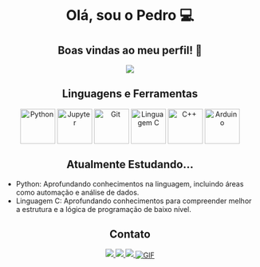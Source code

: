 
<!DOCTYPE html>
<html>
<body>
  <div align="center">
    <h1>Olá, sou o Pedro 💻</h1>
    <h2>Boas vindas ao meu perfil! 💙</h2>
    <a href="https://github.com/Pedro-Henrique300/convoychat">
      <img src="https://github-readme-stats.vercel.app/api/top-langs/?username=Pedro-Henrique300&layout=compact&theme=dark&locale=pt-br&https://github.com/Pedro-Henrique300/github-readme-stats"/>
    </a>
    <h2>Linguagens e Ferramentas</h2>
    <div style="display: inline-block">
      <img align="center" alt="Python" height="70" width="70" src="https://cdn.jsdelivr.net/gh/devicons/devicon/icons/python/python-original-wordmark.svg" />
      <img align="center" alt="Jupyter" height="70" width="70" src="https://cdn.jsdelivr.net/gh/devicons/devicon/icons/jupyter/jupyter-original-wordmark.svg" />
      <img align="center" alt="Git" height="70" width="70" src="https://cdn.jsdelivr.net/gh/devicons/devicon/icons/git/git-original-wordmark.svg"/>
      <img align="center" alt="Linguagem C" height="70" width="70" src="https://cdn.jsdelivr.net/gh/devicons/devicon/icons/c/c-original.svg"/>
      <img align="center" alt="C++" height="70" width="70" src="https://cdn.jsdelivr.net/gh/devicons/devicon/icons/cplusplus/cplusplus-original.svg"/>
      <img align="center" alt="Arduino" height="70" width="70" src="https://cdn.jsdelivr.net/gh/devicons/devicon/icons/arduino/arduino-original-wordmark.svg"/>
    <br>
   <h2>Atualmente Estudando...</h2>
<div align="left"">
  <ul>
    <li>Python: Aprofundando conhecimentos na linguagem, incluindo áreas como automação e análise de dados.</li>
    <li>Linguagem C: Aprofundando conhecimentos para compreender melhor a estrutura e a lógica de programação de baixo nível.</li>
  </ul>
</div>
    <h2>Contato</h2>
    <a href="mailto:pedrohenriquecamargo2019@gmail.com">
      <img src="https://img.shields.io/badge/Gmail-D14836?style=for-the-badge&logo=gmail&logoColor=white" />
    </a>
    <a href="https://www.linkedin.com/in/pedro-henrique180405">
      <img src="https://img.shields.io/badge/LinkedIn-0077B5?style=for-the-badge&logo=linkedin&logoColor=white" />
    </a>
    <a href="https://api.whatsapp.com/send?phone=5515991440275&text=Ol%C3%A1,%20eu%20estava%20vendo%20seu%20perfil%20do%20GitHub...">
      <img src="https://img.shields.io/badge/WhatsApp-25D366?style=for-the-badge&logo=whatsapp&logoColor=white" />
     <div style="display: inline-block">
      <img align="center" alt="GIF"
        src="https://media0.giphy.com/media/v1.Y2lkPTc5MGI3NjExcXlmang5dWMwMDBrbzFjdmJhdTByOWQxNXI2a3p6cGk2NW40NXNuYiZlcD12MV9pbnRlcm5hbF9naWZfYnlfaWQmY3Q9Zw/IcJ6n6VJNjRNS/giphy.gif"/>
    </a>
  </div>
</body>
</html>





<!--
<center>Olá, sou o Pedro 💻🔥</center>

                                                               
###                                                           Seja muito Bem Vindo(a) ao meu perfil! 💙

<div align="center">
  <a href="https://github.com/Pedro-Henrique300/github-readme-stats">
    <img align="center" src="https://github-readme-stats.vercel.app/api?username=Pedro-Henrique300&show_icons=true&theme=dark&count_private=true&locale=pt-br&" />
  </a>
  <a href="https://github.com/Pedro-Henrique300/convoychat">
    <img align="center" src="https://github-readme-stats.vercel.app/api/top-langs/?username=Pedro-Henrique300&layout=compact&theme=dark&locale=pt-br&https://github.com/Pedro-Henrique300/github-readme-stats" />
  </a>
</div>

###

### Linguagens e Ferramentas
<div align="center">
  <img align="center" height="70" width="70" src="https://cdn.jsdelivr.net/gh/devicons/devicon/icons/python/python-original-wordmark.svg" />
  <img align="center" height="70" width="70" src="https://cdn.jsdelivr.net/gh/devicons/devicon/icons/jupyter/jupyter-original-wordmark.svg" />
  <img align="center" height="70" width="70" src="https://cdn.jsdelivr.net/gh/devicons/devicon/icons/git/git-original-wordmark.svg"/>
  <img align="center" height="70" width="70" src="https://cdn.jsdelivr.net/gh/devicons/devicon/icons/c/c-original.svg"/>
  <img align="center" height="70" width="70" src="https://cdn.jsdelivr.net/gh/devicons/devicon/icons/cplusplus/cplusplus-original.svg"/>
  <img align="center" height="70" width="70" src="https://cdn.jsdelivr.net/gh/devicons/devicon/icons/arduino/arduino-original-wordmark.svg"/>
</div>

###

### Contato
<div align="center">
  <a href="pedrohenriquecamargo2019@gmail.com"><img src=https://img.shields.io/badge/Gmail-D14836?style=for-the-badge&logo=gmail&logoColor=white
  <a href="www.linkedin.com/in/pedro-8a3991281"><img src=https://img.shields.io/badge/LinkedIn-0077B5?style=for-the-badge&logo=linkedin&logoColor=white
  <a href="https://api.whatsapp.com/send?phone=5515991440275&text=Ol%C3%A1,%20eu%20estava%20vendo%20seu%20perfil%20do%20GitHub..."><img src=https://img.shields.io/badge/WhatsApp-25D366?style=for-the-badge&logo=whatsapp&logoColor=white
</div>


<!--
-->
